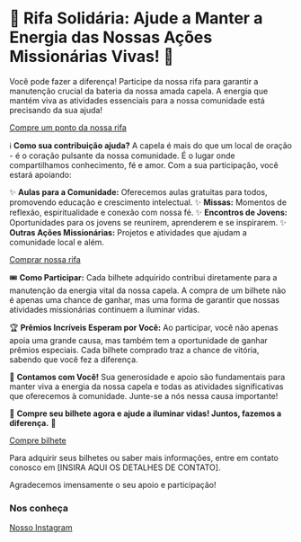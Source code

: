 # 🌟 **Rifa Solidária: Ajude a Manter a Energia das Nossas Ações Missionárias Vivas!** 🌟

Você pode fazer a diferença! Participe da nossa rifa para garantir a manutenção crucial da bateria da nossa amada capela. A energia que mantém viva as atividades essenciais para a nossa comunidade está precisando da sua ajuda!

<div class="btn">

[Compre um ponto da nossa rifa](https://api.whatsapp.com/send/?phone=558599357155&text="Oii,%20eu%20me%20chamo%20{nome}.%20Queria%20comprar%20um%20ponto%20na%20Rifa%20qual%20vc%20tem%20disponível?%20😄😄"&type=phone_number&app_absent=0)

</div>

ℹ️ **Como sua contribuição ajuda?**
A capela é mais do que um local de oração - é o coração pulsante da nossa comunidade. É o lugar onde compartilhamos conhecimento, fé e amor. Com a sua participação, você estará apoiando:

✨ **Aulas para a Comunidade:** Oferecemos aulas gratuitas para todos, promovendo educação e crescimento intelectual.
✨ **Missas:** Momentos de reflexão, espiritualidade e conexão com nossa fé.
✨ **Encontros de Jovens:** Oportunidades para os jovens se reunirem, aprenderem e se inspirarem.
✨ **Outras Ações Missionárias:** Projetos e atividades que ajudam a comunidade local e além.

<div class="btn">

[Comprar nossa rifa](https://api.whatsapp.com/send/?phone=558599357155&text="Oii,%20eu%20me%20chamo%20{nome}.%20Queria%20comprar%20um%20ponto%20na%20Rifa%20qual%20vc%20tem%20disponível?%20😄😄"&type=phone_number&app_absent=0)

</div>

🎟️ **Como Participar:**
Cada bilhete adquirido contribui diretamente para a manutenção da energia vital da nossa capela. A compra de um bilhete não é apenas uma chance de ganhar, mas uma forma de garantir que nossas atividades missionárias continuem a iluminar vidas.

🏆 **Prêmios Incríveis Esperam por Você:**
Ao participar, você não apenas apoia uma grande causa, mas também tem a oportunidade de ganhar prêmios especiais. Cada bilhete comprado traz a chance de vitória, sabendo que você fez a diferença.

🙏 **Contamos com Você!**
Sua generosidade e apoio são fundamentais para manter viva a energia da nossa capela e todas as atividades significativas que oferecemos à comunidade. Junte-se a nós nessa causa importante!


🌈 **Compre seu bilhete agora e ajude a iluminar vidas! Juntos, fazemos a diferença.** 🌈

<div class="btn">

[Compre bilhete](https://api.whatsapp.com/send/?phone=558599357155&text="Oii,%20eu%20me%20chamo%20{nome}.%20Queria%20comprar%20um%20ponto%20na%20Rifa%20qual%20vc%20tem%20disponível?%20😄😄"&type=phone_number&app_absent=0)

</div>

Para adquirir seus bilhetes ou saber mais informações, entre em contato conosco em [INSIRA AQUI OS DETALHES DE CONTATO].

Agradecemos imensamente o seu apoio e participação!

### Nos conheça

<div class="btn">

[Nosso Instagram](https://www.instagram.com/capelansf.vilabetania/)

</div>